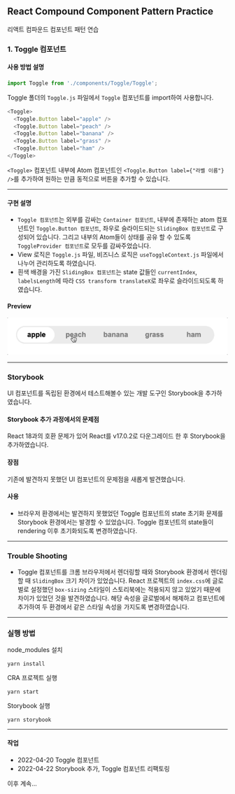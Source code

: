 ## React Compound Component Pattern Practice

리액트 컴파운드 컴포넌트 패턴 연습

### 1. Toggle 컴포넌트

#### 사용 방법 설명

```javascript
import Toggle from './components/Toggle/Toggle';
```

Toggle 폴더의 `Toggle.js` 파일에서 `Toggle` 컴포넌트를 import하여 사용합니다.

```javascript
<Toggle>
  <Toggle.Button label="apple" />
  <Toggle.Button label="peach" />
  <Toggle.Button label="banana" />
  <Toggle.Button label="grass" />
  <Toggle.Button label="ham" />
</Toggle>
```

`<Toggle>` 컴포넌트 내부에 Atom 컴포넌트인 `<Toggle.Button label={"라벨 이름"} />`를 추가하여 원하는 만큼 동적으로 버튼을 추가할 수 있습니다.

---

#### 구현 설명

- `Toggle 컴포넌트`는 외부를 감싸는 `Container 컴포넌트`, 내부에 존재하는 atom 컴포넌트인 `Toggle.Button 컴포넌트`, 좌우로 슬라이드되는 `SlidingBox 컴포넌트`로 구성되어 있습니다. 그리고 내부의 Atom들이 상태를 공유 할 수 있도록 `ToggleProvider 컴포넌트`로 모두를 감싸주었습니다.
- View 로직은 `Toggle.js` 파일, 비즈니스 로직은 `useToggleContext.js` 파일에서 나누어 관리하도록 하였습니다.
- 흰색 배경을 가진 `SlidingBox 컴포넌트`는 state 값들인 `currentIndex`, `labelsLength`에 따라 `CSS transform translateX`로 좌우로 슬라이드되도록 하였습니다.

#### Preview

<img src="./previews/togglePreview.gif" />

---

### Storybook

UI 컴포넌트를 독립된 환경에서 테스트해볼수 있는 개발 도구인 Storybook을 추가하였습니다.

#### Storybook 추가 과정에서의 문제점

React 18과의 호환 문제가 있어 React를 v17.0.2로 다운그레이드 한 후 Storybook을 추가하였습니다.

#### 장점

기존에 발견하지 못했던 UI 컴포넌트의 문제점을 새롭게 발견했습니다.

#### 사용

- 브라우저 환경에서는 발견하지 못했었던 Toggle 컴포넌트의 state 초기화 문제를 Storybook 환경에서는 발경할 수 있었습니다. Toggle 컴포넌트의 state들이 rendering 이후 초기화되도록 변경하였습니다.

---

### Trouble Shooting

- Toggle 컴포넌트를 크롬 브라우저에서 렌더링할 때와 Storybook 환경에서 렌더링할 때 `SlidingBox` 크기 차이가 있었습니다. React 프로젝트의 `index.css`에 글로벌로 설정했던 `box-sizing` 스타일이 스토리북에는 적용되지 않고 있었기 때문에 차이가 있었던 것을 발견하였습니다. 해당 속성을 글로벌에서 해제하고 컴포넌트에 추가하여 두 환경에서 같은 스타일 속성을 가지도록 변경하였습니다.

---

### 실행 방법

node_modules 설치

```
yarn install
```

CRA 프로젝트 실행

```
yarn start
```

Storybook 실행

```
yarn storybook
```

---

#### 작업

- 2022-04-20 Toggle 컴포넌트
- 2022-04-22 Storybook 추가, Toggle 컴포넌트 리팩토링

이후 계속...
